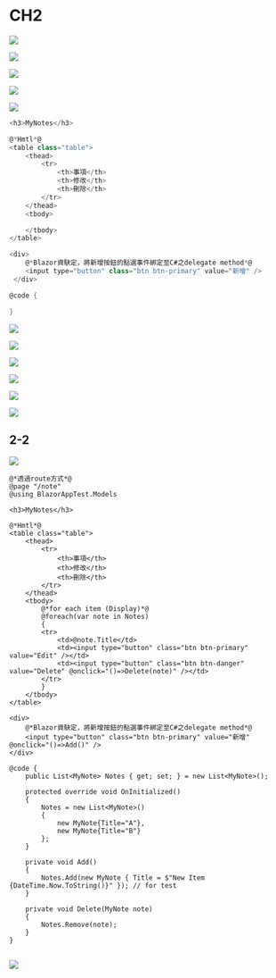 # CH2

![](../../.gitbook/assets/image%20%28441%29.png)

![](../../.gitbook/assets/image%20%28125%29.png)



![](../../.gitbook/assets/image%20%28333%29.png)

![](../../.gitbook/assets/image%20%28185%29.png)



![](../../.gitbook/assets/image%20%28474%29.png)

```csharp
<h3>MyNotes</h3>

@*Hmtl*@
<table class="table">
    <thead>
        <tr>
            <th>事項</th>
            <th>修改</th>
            <th>刪除</th>
        </tr>
    </thead>
    <tbody>

    </tbody>
</table>

<div>
    @*Blazor資駃定，將新增按鈕的點選事件綁定至C#之delegate method*@
    <input type="button" class="btn btn-primary" value="新增" />
 </div>

@code {

}

```

![](../../.gitbook/assets/image%20%28232%29.png)

![](../../.gitbook/assets/image%20%28389%29.png)

![](../../.gitbook/assets/image%20%28324%29.png)



![](../../.gitbook/assets/image%20%28319%29.png)



![](../../.gitbook/assets/image%20%28153%29.png)



![](../../.gitbook/assets/image%20%28459%29.png)

## 2-2

![](../../.gitbook/assets/image%20%28467%29.png)

```aspnet
@*透過route方式*@
@page "/note"
@using BlazorAppTest.Models

<h3>MyNotes</h3>

@*Hmtl*@
<table class="table">
    <thead>
        <tr>
            <th>事項</th>
            <th>修改</th>
            <th>刪除</th>
        </tr>
    </thead>
    <tbody>
        @*for each item (Display)*@
        @foreach(var note in Notes)
        {
        <tr>
            <td>@note.Title</td>
            <td><input type="button" class="btn btn-primary" value="Edit" /></td>
            <td><input type="button" class="btn btn-danger" value="Delete" @onclick="()=>Delete(note)" /></td>
        </tr>
        }
    </tbody>
</table>

<div>
    @*Blazor資駃定，將新增按鈕的點選事件綁定至C#之delegate method*@
    <input type="button" class="btn btn-primary" value="新增" @onclick="()=>Add()" />
</div>

@code {
    public List<MyNote> Notes { get; set; } = new List<MyNote>();

    protected override void OnInitialized()
    {
        Notes = new List<MyNote>()
        {
            new MyNote{Title="A"},
            new MyNote{Title="B"}
        };
    }

    private void Add()
    {
        Notes.Add(new MyNote { Title = $"New Item {DateTime.Now.ToString()}" }); // for test
    }

    private void Delete(MyNote note)
    {
        Notes.Remove(note);
    }
}


```

![](../../.gitbook/assets/image%20%28378%29.png)



